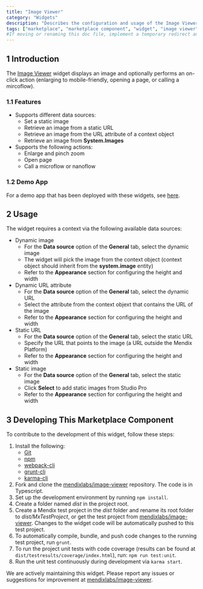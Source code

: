 ```yaml
---
title: "Image Viewer"
category: "Widgets"
description: "Describes the configuration and usage of the Image Viewer widget, which is available in the Mendix Marketplace."
tags: ["marketplace", "marketplace component", "widget", "image viewer", "platform support"]
#If moving or renaming this doc file, implement a temporary redirect and let the respective team know they should update the URL in the product. See Mapping to Products for more details.
---
```


## 1 Introduction

The [Image Viewer](https://appstore.home.mendix.com/link/app/65122/) widget displays an image and optionally performs an on-click action (enlarging to mobile-friendly, opening a page, or calling a mircoflow).

### 1.1 Features

* Supports different data sources:
	* Set a static image
	* Retrieve an image from a static URL
	* Retrieve an image from the URL attribute of a context object
	* Retrieve an image from **System.Images**
* Supports the following actions:
	* Enlarge and pinch zoom
	* Open page
	* Call a microflow or nanoflow

### 1.2 Demo App

For a demo app that has been deployed with these widgets, see [here](https://imageviewer.mxapps.io/).

## 2 Usage

The widget requires a context via the following available data sources:

* Dynamic image
	* For the **Data source** option of the **General** tab, select the dynamic image
	* The widget will pick the image from the context object (context object should inherit from the **system.image** entity)
	* Refer to the **Appearance** section for configuring the height and width
* Dynamic URL attribute
	* For the **Data source** option of the **General** tab, select the dynamic URL
	* Select the attribute from the context objext that contains the URL of the image
	* Refer to the **Appearance** section for configuring the height and width
* Static URL
	* For the **Data source** option of the **General** tab, select the static URL
	* Specify the URL that points to the image (a URL outside the Mendix Platform)
	* Refer to the **Appearance** section for configuring the height and width
* Static image
	* For the **Data source** option of the **General** tab, select the static image
	* Click **Select** to add static images from Studio Pro
	* Refer to the **Appearance** section for configuring the height and width

## 3 Developing This Marketplace Component

To contribute to the development of this widget, follow these steps:

1. Install the following:
	* [Git](https://git-scm.com/book/en/v2/Getting-Started-Installing-Git)
	* [npm](https://www.npmjs.com/)
	* [webpack-cli](https://www.npmjs.com/package/webpack-cli)
	* [grunt-cli](https://github.com/gruntjs/grunt-cli)
	* [karma-cli](https://www.npmjs.com/package/karma-cli)
2. Fork and clone the [mendixlabs/image-viewer](https://github.com/mendixlabs/image-viewer) repository. The code is in Typescript.
3. Set up the development environment by running `npm install`.
4. Create a folder named *dist* in the project root.
5. Create a Mendix test project in the *dist* folder and rename its root folder to *dist/MxTestProject*, or get the test project from [mendixlabs/image-viewer](https://github.com/MendixLabs/image-viewer/releases/latest). Changes to the widget code will be automatically pushed to this test project.
6. To automatically compile, bundle, and push code changes to the running test project, run `grunt`.
7. To run the project unit tests with code coverage (results can be found at `dist/testresults/coverage/index.html`), run: `npm run test:unit`.
8. Run the unit test continuously during development via `karma start`.

We are actively maintaining this widget. Please report any issues or suggestions for improvement at [mendixlabs/image-viewer](https://github.com/mendixlabs/image-viewer/issues).
